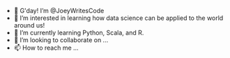 - 👋 G'day! I’m @JoeyWritesCode
- 👀 I’m interested in learning how data science can be applied to the world around us!
- 🌱 I’m currently learning Python, Scala, and R.
- 💞️ I’m looking to collaborate on ...
- 📫 How to reach me ...

<!---
JoeyWritesCode/JoeyWritesCode is a ✨ special ✨ repository because its `README.md` (this file) appears on your GitHub profile.
You can click the Preview link to take a look at your changes.
--->
